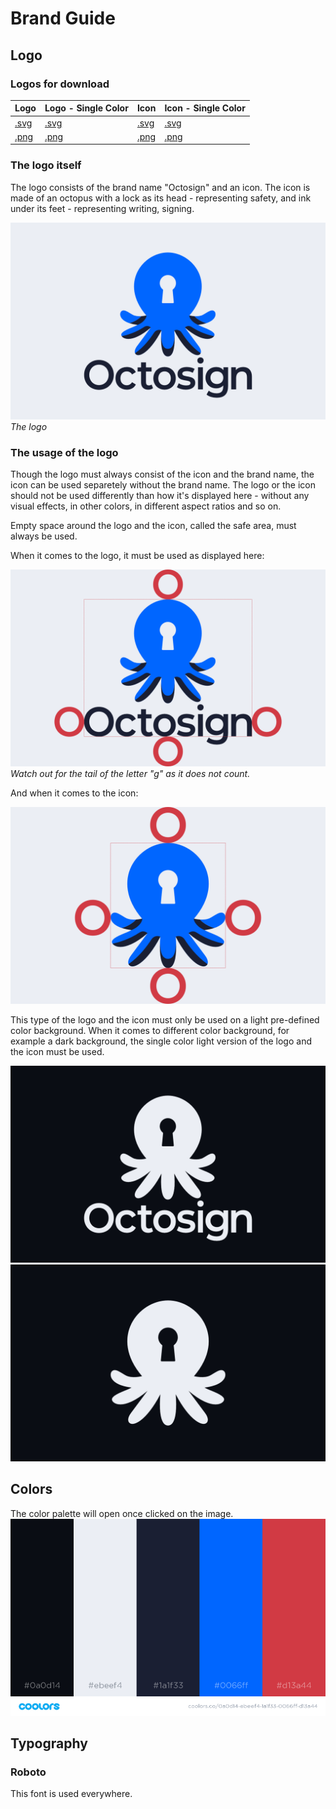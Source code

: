 # Brand Guide

## Logo
### Logos for download
| Logo                | Logo - Single Color                | Icon                | Icon - Single Color                |
|-------------------------|----------------------------|---------------------|------------------------|
|[.svg](logo/Logo.svg)|[.svg](logo/Logo_SingleColor.svg)|[.svg](logo/Icon.svg)|[.svg](logo/Icon_SingleColor.svg)|
|[.png](logo/Logo.png)|[.png](logo/Logo_SingleColor.png)|[.png](logo/Icon.png)|[.png](logo/Icon_SingleColor.png)|

### The logo itself
The logo consists of the brand name "Octosign" and an icon. The icon is made of an octopus with a lock as its head - representing safety, and ink under its feet - representing writing, signing.

![alt text](examples/Logo.png "Octosign logo")
*The logo*

### The usage of the logo
Though the logo must always consist of the icon and the brand name, the icon can be used separetely without the brand name. The logo or the icon should not be used differently than how it's displayed here - without any visual effects, in other colors, in different aspect ratios and so on.

Empty space around the logo and the icon, called the safe area, must always be used.

When it comes to the logo, it must be used as displayed here:
 
![alt text](examples/Logo_SafeArea.png "Octosign logo safe area")
*Watch out for the tail of the letter "g" as it does not count.*

And when it comes to the icon:

![alt text](examples/Icon_SafeArea.png "Octosign icon safe area")

This type of the logo and the icon must only be used on a light pre-defined color background. When it comes to different color background, for example a dark background, the single color light version of the logo and the icon must be used.

![alt text](examples/Logo_SingleColor.png "Octosign logo on dark bacgkround")
![alt text](examples/Icon_SingleColor.png "Octosign icon on dark bacgkround")

## Colors
The color palette will open once clicked on the image. 
[![alt text](examples/Palette.png)](https://coolors.co/app/0a0d14-ebeef4-1a1f33-0066ff-d13a44)

## Typography

### Roboto
This font is used everywhere.
